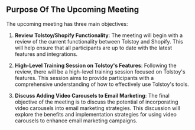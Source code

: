 ## Purpose Of The Upcoming Meeting

The upcoming meeting has three main objectives:

1. **Review Tolstoy/Shopify Functionality**: The meeting will begin with a review of the current functionality between Tolstoy and Shopify. This will help ensure that all participants are up to date with the latest features and integrations.

2. **High-Level Training Session on Tolstoy's Features**: Following the review, there will be a high-level training session focused on Tolstoy's features. This session aims to provide participants with a comprehensive understanding of how to effectively use Tolstoy's tools.

3. **Discuss Adding Video Carousels to Email Marketing**: The final objective of the meeting is to discuss the potential of incorporating video carousels into email marketing strategies. This discussion will explore the benefits and implementation strategies for using video carousels to enhance email marketing campaigns.